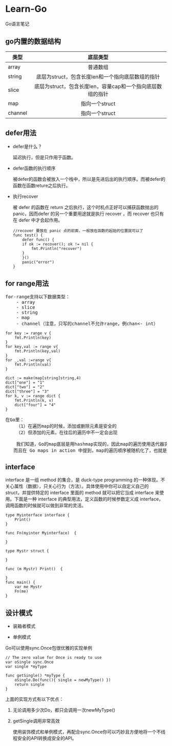 # Learn-Go
Go语言笔记



go内置的数据结构
---
|类型	|底层类型|
| ------------- |:-------------:| 
|array	|普通数组|
|string	|底层为struct，包含长度len和一个指向底层数组的指针|
|slice	|底层为struct，包含长度len，容量cap和一个指向底层数组的指针|
|map	|指向一个struct|
|channel	|指向一个struct|



defer用法
---

* defer是什么？

	延迟执行，但是只作用于函数。

* defer函数的执行顺序

	被defer的函数会被放入一个栈中，所以是先进后出的执行顺序。而被defer的函数在函数reture之后执行。
	
* 执行recover

	被 defer 的函数在 return 之后执行，这个时机点正好可以捕获函数抛出的 panic，因而defer 的另一个重要用途就是执行 recover ，而 recover 也只有在 defer 中才会起作用。
	
	```
	//recover 要放在 panic 点的前面，一般放在函数的起始的位置就可以了
	func test() {
	    defer func() {
		if ok := recover(); ok != nil {
		    fmt.Println("recover")
		}
	    }()
	    panic("error")
	}
	```
	
	

for range用法
---
<pre>
for-range支持以下数据类型：
    - array
    - slice
    - string
    - map
    - channel（注意，只写的channel不允许range，例chan<- int）
</pre>
```
for key := range v {
	fmt.Println(key)
}
for key,val := range v{
	fmt.Println(key,val)
}
for _,val :=range v{
	fmt.Println(val)
}

dict := make(map[string]string,4)
dict["one"] = "1"
dict["two"] = "2"
dict["three"] = "3"
for k, v := range dict {
	fmt.Println(k, v)
	dict["four"] = "4"
}
```
<pre>
在Go里：
    （1）在遍历map的时候，添加或删除元素是安全的
    （2）但添加的元素，在往后的遍历中不一定会出现

    我们知道，Go的map底层是用hashmap实现的，因此map的遍历使用迭代器实现的，而不是像array这种形式的遍历。
   而且在 Go maps in action 中提到，map的遍历顺序被随机化了，也就是说遍历的顺序将会不固定，那么在for循环里给map新添加的元素有可能在迭代器之前，这时不会出现在往后的遍历中，反之，则会出现在往后的遍历中。
</pre>

interface
---

interface 是一组 method 的集合，是 duck-type programming 的一种体现。不关心属性（数据），只关心行为（方法）。具体使用中你可以自定义自己的 struct，并提供特定的 interface 里面的 method 就可以把它当成 interface 来使用。下面是一种 interface 的典型用法，定义函数的时候参数定义成 interface，调用函数的时候就可以做到非常的灵活。


```
type Myinterface interface {
	Print()
}

func Fn(myinter Myinterface)  {
	
}

type Mystr struct {
	
}

func (m Mystr) Print()  {

}
func main() {
	var me Mystr
	Fn(me)
}
```



设计模式
---

* 装箱者模式


* 单例模式

Go可以使用sync.Once包很优雅的实现单例

```
// The zero value for Once is ready to use
var oSingle sync.Once
var single *myType

func getSingle() *myType {
	oSingle.Do(func(){ single = newMyType() })
	return single
}
```

上面的实现方式有以下优点：
1. 无论调用多少次Do，都只会调用一次newMyType()
2. getSingle调用非常高效

    使用装饰模式和单例模式，再配合sync.Once你可以巧妙且方便地将一个不线程安全的API转换成安全的API。
